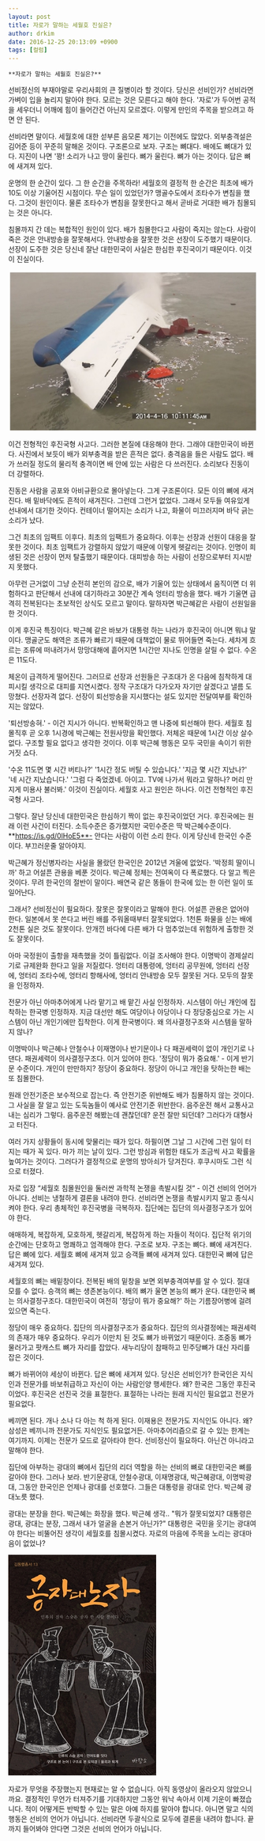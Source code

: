 ```yaml
---
layout: post
title: 자로가 말하는 세월호 진실은?
author: drkim
date: 2016-12-25 20:13:09 +0900
tags: [컬럼]
---
```

 


    **자로가 말하는 세월호 진실은?**

  


선비정신의 부재야말로 우리사회의 큰 질병이라 할 것이다. 당신은 선비인가? 선비라면 가벼이 입을 놀리지 말아야 한다. 모르는 것은 모른다고 해야 한다. '자로'가 두어번 공적을 세우더니 어깨에 힘이 들어간건 아닌지 모르겠다. 이렇게 만인의 주목을 받으려고 하면 안 된다. 

  


선비라면 말이다. 세월호에 대한 섣부른 음모론 제기는 이전에도 많았다. 외부충격설은 김어준 등이 꾸준히 말해온 것이다. 구조론으로 보자. 구조는 뼈대다. 배에도 뼈대가 있다. 지진이 나면 '꽝! 소리가 나고 땅이 울린다. 뼈가 울린다. 뼈가 아는 것이다. 답은 뼈에 새겨져 있다. 

  


운명의 한 순간이 있다. 그 한 순간을 주목하라! 세월호의 결정적 한 순간은 최초에 배가 10도 이상 기울어진 시점이다. 무슨 일이 있었던가? 맹골수도에서 조타수가 변침을 했다. 그것이 원인이다. 물론 조타수가 변침을 잘못한다고 해서 곧바로 거대한 배가 침몰되는 것은 아니다. 

  


침몰까지 간 데는 복합적인 원인이 있다. 배가 침몰한다고 사람이 죽지는 않는다. 사람이 죽은 것은 안내방송을 잘못해서다. 안내방송을 잘못한 것은 선장이 도주했기 때문이다. 선장이 도주한 것은 당신네 잘난 대한민국이 사실은 한심한 후진국이기 때문이다. 이것이 진실이다. 

  



 
![](/files/attach/images/199/258/792/zza.jpg) 

  


  


이건 전형적인 후진국형 사고다. 그러한 본질에 대응해야 한다. 그래야 대한민국이 바뀐다. 사진에서 보듯이 배가 외부충격을 받은 흔적은 없다. 충격음을 들은 사람도 없다. 배가 쓰러질 정도의 물리적 충격이면 배 안에 있는 사람은 다 쓰러진다. 소리보다 진동이 더 강렬하다. 

  


진동은 사람을 공포와 아비규환으로 몰아넣는다. 그게 구조론이다. 모든 이의 뼈에 새겨진다. 배 밑바닥에도 흔적이 새겨진다. 그런데 그런거 없었다. 그래서 모두들 여유있게 선내에서 대기한 것이다. 컨테이너 떨어지는 소리가 나고, 화물이 미끄러지며 바닥 긁는 소리가 났다. 

  


그건 최초의 임팩트 이후다. 최초의 임팩트가 중요하다. 이후는 선장과 선원이 대응을 잘못한 것이다. 최초 임팩트가 강렬하지 않았기 때문에 이렇게 헷갈리는 것이다. 인명이 희생된 것은 선장이 먼저 탈출했기 때문이다. 대피방송 하는 사람이 선장으로부터 지시받지 못했다. 

  


아무런 근거없이 그냥 순전히 본인의 감으로, 배가 기울어 있는 상태에서 움직이면 더 위험하다고 판단해서 선내에 대기하라고 30분간 계속 엉터리 방송을 했다. 배가 기울면 급격히 전복된다는 초보적인 상식도 모르고 말이다. 말하자면 박근혜같은 사람이 선원일을 한 것이다. 

  


이게 후진국 특징이다. 박근혜 같은 바보가 대통령 하는 나라가 후진국이 아니면 뭐냐 말이다. 맹골군도 해역은 조류가 빠르기 때문에 대책없이 물로 뛰어들면 죽는다. 세차게 흐르는 조류에 떠내려가서 망망대해에 흩어지면 1시간만 지나도 인명을 살릴 수 없다. 수온은 11도다. 

  


체온이 급격하게 떨어진다. 그러므로 선장과 선원들은 구조대가 온 다음에 침착하게 대피시킬 생각으로 대피를 지연시켰다. 정작 구조대가 다가오자 자기만 살겠다고 낼름 도망쳤다. 선장자격 없다. 선장이 퇴선방송을 지시했다는 설도 있지만 전달여부를 확인하지는 않았다. 

  


'퇴선방송혀.' - 이건 지시가 아니다. 반복확인하고 맨 나중에 퇴선해야 한다. 세월호 침몰직후 곧 오후 1시경에 박근혜는 전원사망을 확인했다. 저체온 때문에 1시간 이상 살수 없다. 구조할 필요 없다고 생각한 것이다. 이후 박근혜 행동은 모두 국민을 속이기 위한 거짓 쇼다. 

  


'수온 11도면 몇 시간 버티나?' '1시간 정도 버틸 수 있습니다.' '지금 몇 시간 지났나?' '네 시간 지났습니다.' '그럼 다 죽었겠네. 아이고. TV에 나가서 뭐라고 말하나? 머리 만지게 미용사 불러봐.' 이것이 진실이다. 세월호 사고 원인은 하나다. 이건 전형적인 후진국형 사고다. 

  


그렇다. 잘난 당신네 대한민국은 한심하기 짝이 없는 후진국이었던 거다. 후진국에는 원래 이런 사건이 터진다. 소득수준은 증가했지만 국민수준은 딱 박근혜수준이다. **https://is.gd/0lHoE5**- 안다는 사람이 이런 소리 한다. 이게 당신네 한국인 수준이다. 부끄러운줄 알아야지. 

  


박근혜가 정신병자라는 사실을 몰랐던 한국인은 2012년 겨울에 없었다. '박정희 딸이니까' 하고 어설픈 관용을 베푼 것이다. 박근혜 정체는 전여옥이 다 폭로했다. 다 알고 찍은 것이다. 무려 한국인의 절반이 말이다. 배연국 같은 똥들이 한국에 있는 한 이런 일이 또 일어난다. 

  


그래서? 선비정신이 필요하다. 잘못은 잘못이라고 말해야 한다. 어설픈 관용은 없어야 한다. 일본에서 못 쓴다고 버린 배를 주워올때부터 잘못되었다. 1천톤 화물을 싣는 배에 2천톤 실은 것도 잘못이다. 안개낀 바다에 다른 배가 다 멈추었는데 위험하게 출항한 것도 잘못이다. 

  


아마 국정원이 출항을 재촉했을 것이 틀림없다. 이걸 조사해야 한다. 이명박이 경제살리기로 규제완화 한다고 일을 저질렀다. 엉터리 대통령에, 엉터리 공무원에, 엉터리 선장에, 엉터리 조타수에, 엉터리 항해사에, 엉터리 안내방송 모두 잘못된 거다. 모두의 잘못을 인정하자. 

  


전문가 아닌 아마추어에게 나라 맡기고 배 맡긴 사실 인정하자. 시스템이 아닌 개인에 집착하는 한국병 인정하자. 지금 대선만 해도 여당이나 야당이나 다 정당중심으로 가는 시스템이 아닌 개인기에만 집착한다. 이게 한국병이다. 왜 의사결정구조와 시스템을 말하지 않나? 

  


이명박이나 박근혜나 안철수나 이재명이나 반기문이나 다 패권세력이 없이 개인기로 나댄다. 패권세력이 의사결정구조다. 이거 있어야 한다. '정당이 뭐가 중요해.' - 이게 반기문 수준이다. 개인이 만만하지? 정당이 중요하다. 정당이 아니고 개인을 탓하는한 배는 또 침몰한다. 

  


원래 안전기준은 보수적으로 잡는다. 즉 안전기준 위반해도 배가 침몰하지 않는 것이다. 그 사실을 잘 알고 있는 도둑놈들이 예사로 안전기준 위반한다. 음주운전 해서 교통사고 내는 심리가 그렇다. 음주운전 해봤는데 괜찮던데? 운전 잘만 되던데? 그러다가 대형사고 터진다. 

  


여러 가지 상황들이 동시에 맞물리는 때가 있다. 하필이면 그날 그 시간에 그런 일이 터지는 때가 꼭 있다. 마가 끼는 날이 있다. 그런 방심과 위험한 태도가 조금씩 사고 확률을 높여가는 것이다. 그러다가 결정적으로 운명의 방아쇠가 당겨진다. 후쿠시마도 그런 식으로 터졌다. 

  


자로 입장 “세월호 침몰원인을 둘러싼 과학적 논쟁을 촉발시킬 것“ - 이건 선비의 언어가 아니다. 선비는 냉철하게 결론을 내려야 한다. 선비라면 논쟁을 촉발시키지 말고 종식시켜야 한다. 우리 총체적인 후진국병을 극복하자. 집단에는 집단의 의사결정구조가 있어야 한다. 

  


애매하게, 복잡하게, 모호하게, 헷갈리게, 복잡하게 하는 자들이 적이다. 집단적 위기의 순간에는 단호하고 명쾌하고 엄격해야 한다. 구조로 보자. 구조는 뼈다. 뼈에 새겨진다. 답은 뼈에 있다. 세월호 뼈에 새겨져 있고 승객들 뼈에 새겨져 있다. 대한민국 뼈에 답은 새겨져 있다. 

  


세월호의 뼈는 배밑창이다. 전복된 배의 밑창을 보면 외부충격여부를 알 수 있다. 절대 모를 수 없다. 승객의 뼈는 생존본능이다. 배의 뼈가 울면 본능의 뼈가 운다. 대한민국 뼈는 의사결정구조다. 대한민국이 여전히 '정당이 뭐가 중요해?' 하는 기름장어병에 걸려있으면 죽는다. 

  


정당이 매우 중요하다. 집단의 의사결정구조가 중요하다. 집단의 의사결정에는 패권세력의 존재가 매우 중요하다. 우리가 이만치 된 것도 뼈가 바뀌었기 때문이다. 조중동 뼈가 물러가고 팟캐스트 뼈가 자리를 잡았다. 새누리당이 참패하고 민주당뼈가 대신 자리를 잡은 것이다. 

  


뼈가 바뀌어야 세상이 바뀐다. 답은 뼈에 새겨져 있다. 당신은 선비인가? 한국인은 지식인과 전문가를 바보취급하고 자신이 아는 사람인양 행세한다. 왜? 한국은 그동안 후진국이었다. 후진국은 선진국 것을 표절한다. 표절하는 나라는 원래 지식인 필요없고 전문가 필요없다. 

  


베끼면 된다. 개나 소나 다 아는 척 하게 된다. 이재용은 전문가도 지식인도 아니다. 왜? 삼성은 베끼니까 전문가도 지식인도 필요없거든. 아마추어리즘으로 갈 수 있는 한계는 여기까지. 이제는 전문가 모드로 갈아타야 한다. 선비정신이 필요하다. 아닌건 아니라고 말해야 한다. 

  


집단에 아부하는 광대의 뼈에서 집단의 리더 역할을 하는 선비의 뼈로 대한민국은 뼈를 갈아야 한다. 그러나 보라. 반기문광대, 안철수광대, 이재명광대, 박근혜광대, 이명박광대, 그동안 한국인은 언제나 광대를 선호했다. 그들은 대통령을 광대로 안다. 박근혜 광대노릇 했다.

  


광대는 분장을 한다. 박근혜는 화장을 했다. 박근혜 생각.. "뭐가 잘못되었지? 대통령은 광대, 광대는 분장, 그래서 내가 얼굴을 손본거 아닌가?" 대통령은 국민을 웃기는 광대여야 한다는 비뚤어진 생각이 세월호를 침몰시켰다. 자로의 마음에 주목을 노리는 광대마음이 없었나?

  


  



![](/files/attach/images/199/258/792/555.jpg)   


  


자로가 무엇을 주장했는지 현재로는 알 수 없습니다. 아직 동영상이 올라오지 않았으니까요. 결정적인 무언가 터져주기를 기대하지만 그동안 워낙 속아서 이제 기운이 빠졌습니다. 적이 어떻게든 반박할 수 있는 말은 아예 하지를 말아야 합니다. 아니면 말고 식의 행동은 선비의 언어가 아닙니다. 선비라면 두괄식으로 모두에 결론을 내려야 합니다. 끝까지 들어봐야 안다면 그것은 선비의 언어가 아닙니다.